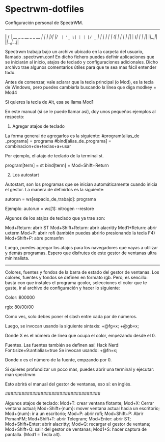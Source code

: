 # Spectrwm-dotfiles
Configuración personal de SpectrWM.

 __  __                         _
|  \/  | __ _ _ __  _   _  __ _| |
| |\/| |/ _` | '_ \| | | |/ _` | |
| |  | | (_| | | | | |_| | (_| | |
|_|  |_|\__,_|_| |_|\__,_|\__,_|_|

Spectrwm trabaja bajo un archivo ubicado en la carpeta del usuario, llamado .spectrwm.conf
En dicho fichero puedes definir aplicaciones que se iniciarán al inicio, atajos de teclado y configuraciones adicionales.
Dicho archivo trae algunos comentarios útiles para que te sea mas fácil entender todo.

Antes de comenzar, vale aclarar que la tecla principal (o Mod), es la tecla de Windows, pero puedes cambiarla buscando la línea que diga
modkey = Mod4

Si quieres la tecla de Alt, esa se llama Mod1

En este manual (si se le puede llamar así), doy unos pequeños ejemplos al respecto:

1. Agregar atajos de teclado

La forma general de agregarlos es la siguiente:
#program[alias_de _programa] = programa
#bind[alias_de_programa]    = combinacion+de+teclas+a+usar

Por ejemplo, el atajo de teclado de la terminal st.

program[term] 	    = st
bind[term] 		= Mod+Shift+Return

2. Los autostart

Autostart, son los programas que se inician automáticamente cuando inicia el gestor. La manera de definirlos es la siguiente:

autorun = ws[espacio_de_trabajo]: programa

Ejemplo:
autorun = ws[1]: nitrogen --restore

Algunos de los atajos de teclado que ya trae son:

Mod+Return: abrir ST
Mod+Shift+Return: abrir alacritty
Mod1+Return: abrir uxterm
Mod+P: abrir rofi (también puedes abrirlo presionando la tecla F4)
Mod+Shift+P: abre pcmanfm

Luego, puedes agregar los atajos para los navegadores que vayas a utilizar y demás programas. Espero que disfrutes de este gestor de ventanas ultra minimalista.

_________________________________________________________________________________________________________________________________________________________________________________

Colores, fuentes y fondos de la barra de estado del gestor de ventanas.
Los colores, fuentes y fondos se definen en formato rgb. Pero, es sencillo: basta con que instales el programa gcolor, selecciones el color que te guste, ir al archivo de configuración y hacer lo siguiente:

Color: 800000

rgb: 80/00/00

Como ves, solo debes poner el slash entre cada par de números.

Luego, se invocan usando la siguiente sintaxis: +@fg=x; +@gb=x;

Donde X es el número de línea que ocupa el color, empezando desde el 0.

Fuentes.
Las fuentes también se definen así: Hack Nerd Font:size=9:antialias=true
Se invocan usando: +@fn=x;

Donde x es el número de la fuente, empzando por 0.

Si quieres profundizar un poco mas, puedes abrir una terminal y ejecutar:
man spectrwm

Esto abrirá el manual del gestor de ventanas, eso sí: en inglés.

###################################

Algunos atajos de teclado:
Mod+T: crear ventana flotante;
Mod+X: Cerrar ventana actual;
Mod+Shift+{num}: mover ventana actual hacia un escritorio;
Mod+{num}: ir a un escritorio;
Mod+P: abrir rofi;
Mod+Shift+P: Abrir PcmanFM;
Mod+Shift+T: abrir Telegram;
Mod+Enter: abrir ST;
Mod+Shift+Enter: abrir alacritty;
Mod+Q: recargar el gestor de ventana;
Mod+Shift+Q: salir del gestor de ventanas;
Mod1+S: hacer captura de pantalla. (Mod1 = Tecla alt).

